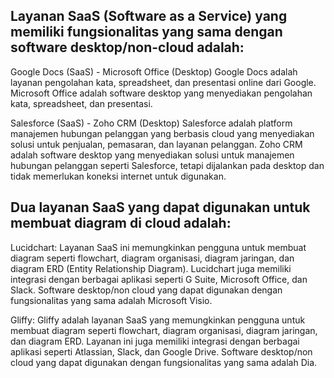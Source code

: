 ## Layanan SaaS (Software as a Service) yang memiliki fungsionalitas yang sama dengan software desktop/non-cloud adalah:

Google Docs (SaaS) - Microsoft Office (Desktop)
Google Docs adalah layanan pengolahan kata, spreadsheet, dan presentasi online dari Google. Microsoft Office adalah software desktop yang menyediakan pengolahan kata, spreadsheet, dan presentasi.

Salesforce (SaaS) - Zoho CRM (Desktop)
Salesforce adalah platform manajemen hubungan pelanggan yang berbasis cloud yang menyediakan solusi untuk penjualan, pemasaran, dan layanan pelanggan. Zoho CRM adalah software desktop yang menyediakan solusi untuk manajemen hubungan pelanggan seperti Salesforce, tetapi dijalankan pada desktop dan tidak memerlukan koneksi internet untuk digunakan.


## Dua layanan SaaS yang dapat digunakan untuk membuat diagram di cloud adalah:

Lucidchart: Layanan SaaS ini memungkinkan pengguna untuk membuat diagram seperti flowchart, diagram organisasi, diagram jaringan, dan diagram ERD (Entity Relationship Diagram). Lucidchart juga memiliki integrasi dengan berbagai aplikasi seperti G Suite, Microsoft Office, dan Slack. Software desktop/non cloud yang dapat digunakan dengan fungsionalitas yang sama adalah Microsoft Visio.

Gliffy: Gliffy adalah layanan SaaS yang memungkinkan pengguna untuk membuat diagram seperti flowchart, diagram organisasi, diagram jaringan, dan diagram ERD. Layanan ini juga memiliki integrasi dengan berbagai aplikasi seperti Atlassian, Slack, dan Google Drive. Software desktop/non cloud yang dapat digunakan dengan fungsionalitas yang sama adalah Dia.
